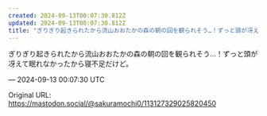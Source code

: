 ```yaml
---
created: 2024-09-13T00:07:30.812Z
updated: 2024-09-13T00:07:30.812Z
title: "ぎりぎり起きられたから流山おおたかの森の朝の回を観られそう…！ずっと頭が冴えて眠れなかったから寝不足だけど。[...]"
---
```


<p>ぎりぎり起きられたから流山おおたかの森の朝の回を観られそう…！ずっと頭が冴えて眠れなかったから寝不足だけど。</p>

&mdash; 2024-09-13 00:07:30 UTC

Original URL: https://mastodon.social/@sakuramochi0/113127329025820450
